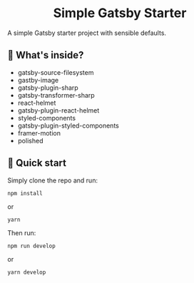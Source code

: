 <h1 align="center">Simple Gatsby Starter</h1>

A simple Gatsby starter project with sensible defaults.

## 🧐 What's inside?

* gatsby-source-filesystem
* gastby-image
* gatsby-plugin-sharp
* gatsby-transformer-sharp
* react-helmet
* gatsby-plugin-react-helmet
* styled-components
* gatsby-plugin-styled-components
* framer-motion
* polished

## 🚀 Quick start

Simply clone the repo and run:
```shell
npm install
```
or 
```shell
yarn 
```
Then run:
```shell
npm run develop
```
or
```shell
yarn develop
```
